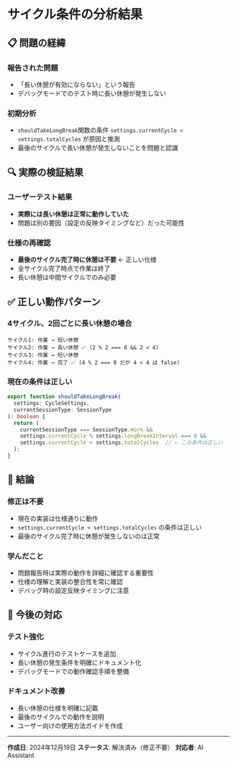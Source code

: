 # サイクル条件の分析結果

## 📋 問題の経緯

### 報告された問題
- 「長い休憩が有効にならない」という報告
- デバッグモードでのテスト時に長い休憩が発生しない

### 初期分析
- `shouldTakeLongBreak`関数の条件 `settings.currentCycle < settings.totalCycles` が原因と推測
- 最後のサイクルで長い休憩が発生しないことを問題と認識

## 🔍 実際の検証結果

### ユーザーテスト結果
- **実際には長い休憩は正常に動作していた**
- 問題は別の要因（設定の反映タイミングなど）だった可能性

### 仕様の再確認
- **最後のサイクル完了時に休憩は不要** ← 正しい仕様
- 全サイクル完了時点で作業は終了
- 長い休憩は中間サイクルでのみ必要

## ✅ 正しい動作パターン

### 4サイクル、2回ごとに長い休憩の場合

```
サイクル1: 作業 → 短い休憩
サイクル2: 作業 → 長い休憩 ✅ (2 % 2 === 0 && 2 < 4)
サイクル3: 作業 → 短い休憩
サイクル4: 作業 → 完了 ✅ (4 % 2 === 0 だが 4 < 4 は false)
```

### 現在の条件は正しい

```typescript
export function shouldTakeLongBreak(
  settings: CycleSettings,
  currentSessionType: SessionType
): boolean {
  return (
    currentSessionType === SessionType.Work &&
    settings.currentCycle % settings.longBreakInterval === 0 &&
    settings.currentCycle < settings.totalCycles  // ← この条件は正しい
  );
}
```

## 🎯 結論

### 修正は不要
- 現在の実装は仕様通りに動作
- `settings.currentCycle < settings.totalCycles` の条件は正しい
- 最後のサイクル完了時に休憩が発生しないのは正常

### 学んだこと
- 問題報告時は実際の動作を詳細に確認する重要性
- 仕様の理解と実装の整合性を常に確認
- デバッグ時の設定反映タイミングに注意

## 📝 今後の対応

### テスト強化
- サイクル進行のテストケースを追加
- 長い休憩の発生条件を明確にドキュメント化
- デバッグモードでの動作確認手順を整備

### ドキュメント改善
- 長い休憩の仕様を明確に記載
- 最後のサイクルでの動作を説明
- ユーザー向けの使用方法ガイドを作成

---

**作成日**: 2024年12月19日
**ステータス**: 解決済み（修正不要）
**対応者**: AI Assistant

